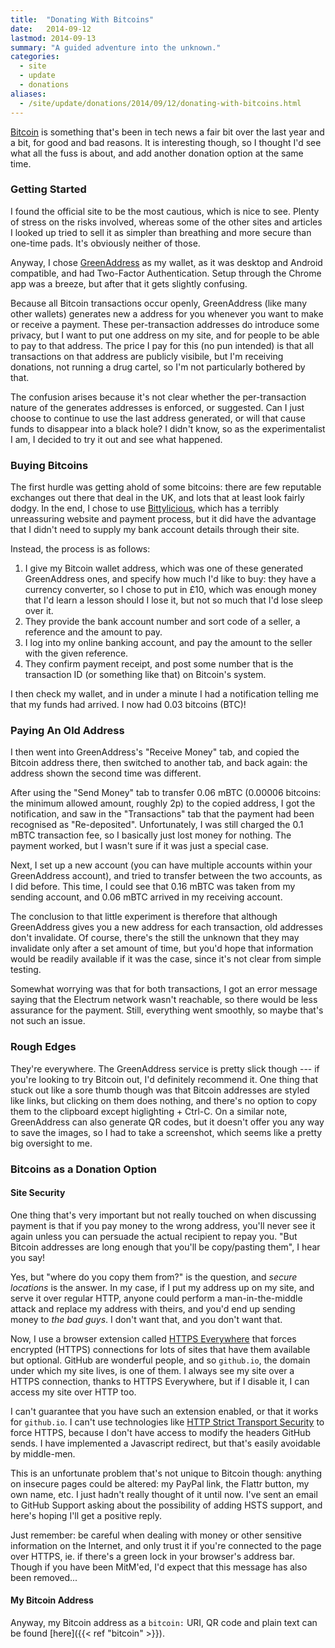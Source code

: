 ```yaml
---
title:  "Donating With Bitcoins"
date:   2014-09-12
lastmod: 2014-09-13
summary: "A guided adventure into the unknown."
categories:
  - site
  - update
  - donations
aliases:
  - /site/update/donations/2014/09/12/donating-with-bitcoins.html
---
```


[Bitcoin](https://bitcoin.org) is something that's been in tech news a fair bit over the last year and a bit, for good and bad reasons. It is interesting though, so I thought I'd see what all the fuss is about, and add another donation option at the same time.

### Getting Started

I found the official site to be the most cautious, which is nice to see. Plenty of stress on the risks involved, whereas some of the other sites and articles I looked up tried to sell it as simpler than breathing and more secure than one-time pads. It's obviously neither of those.

Anyway, I chose [GreenAddress](https://greenaddress.it) as my wallet, as it was desktop and Android compatible, and had Two-Factor Authentication. Setup through the Chrome app was a breeze, but after that it gets slightly confusing.

Because all Bitcoin transactions occur openly, GreenAddress (like many other wallets) generates new a address for you whenever you want to make or receive a payment. These per-transaction addresses do introduce some privacy, but I want to put one address on my site, and for people to be able to pay to that address. The price I pay for this (no pun intended) is that all transactions on that address are publicly visibile, but I'm receiving donations, not running a drug cartel, so I'm not particularly bothered by that.

The confusion arises because it's not clear whether the per-transaction nature of the generates addresses is enforced, or suggested. Can I just choose to continue to use the last address generated, or will that cause funds to disappear into a black hole? I didn't know, so as the experimentalist I am, I decided to try it out and see what happened.

### Buying Bitcoins

The first hurdle was getting ahold of some bitcoins: there are few reputable exchanges out there that deal in the UK, and lots that at least look fairly dodgy. In the end, I chose to use [Bittylicious](https://bittylicious.com), which has a terribly unreassuring website and payment process, but it did have the advantage that I didn't need to supply my bank account details through their site.

Instead, the process is as follows:

1. I give my Bitcoin wallet address, which was one of these generated GreenAddress ones, and specify how much I'd like to buy: they have a currency converter, so I chose to put in £10, which was enough money that I'd learn a lesson should I lose it, but not so much that I'd lose sleep over it.
2. They provide the bank account number and sort code of a seller, a reference and the amount to pay.
3. I log into my online banking account, and pay the amount to the seller with the given reference.
4. They confirm payment receipt, and post some number that is the transaction ID (or something like that) on Bitcoin's system.

I then check my wallet, and in under a minute I had a notification telling me that my funds had arrived. I now had 0.03 bitcoins (BTC)!

### Paying An Old Address

I then went into GreenAddress's "Receive Money" tab, and copied the Bitcoin address there, then switched to another tab, and back again: the address shown the second time was different.

After using the "Send Money" tab to transfer 0.06 mBTC (0.00006 bitcoins: the minimum allowed amount, roughly 2p) to the copied address, I got the notification, and saw in the "Transactions" tab that the payment had been recognised as "Re-deposited". Unfortunately, I was still charged the 0.1 mBTC transaction fee, so I basically just lost money for nothing. The payment worked, but I wasn't sure if it was just a special case.

Next, I set up a new account (you can have multiple accounts within your GreenAddress account), and tried to transfer between the two accounts, as I did before. This time, I could see that 0.16 mBTC was taken from my sending account, and 0.06 mBTC arrived in my receiving account.

The conclusion to that little experiment is therefore that although GreenAddress gives you a new address for each transaction, old addresses don't invalidate. Of course, there's the still the unknown that they may invalidate only after a set amount of time, but you'd hope that information would be readily available if it was the case, since it's not clear from simple testing.

Somewhat worrying was that for both transactions, I got an error message saying that the Electrum network wasn't reachable, so there would be less assurance for the payment. Still, everything went smoothly, so maybe that's not such an issue.

### Rough Edges

They're everywhere. The GreenAddress service is pretty slick though --- if you're looking to try Bitcoin out, I'd definitely recommend it. One thing that stuck out like a sore thumb though was that Bitcoin addresses are styled like links, but clicking on them does nothing, and there's no option to copy them to the clipboard except higlighting + Ctrl-C. On a similar note, GreenAddress can also generate QR codes, but it doesn't offer you any way to save the images, so I had to take a screenshot, which seems like a pretty big oversight to me.

### Bitcoins as a Donation Option

#### Site Security

One thing that's very important but not really touched on when discussing payment is that if you pay money to the wrong address, you'll never see it again unless you can persuade the actual recipient to repay you. "But Bitcoin addresses are long enough that you'll be copy/pasting them", I hear you say!

Yes, but "where do you copy them from?" is the question, and *secure locations* is the answer. In my case, if I put my address up on my site, and serve it over regular HTTP, anyone could perform a man-in-the-middle attack and replace my address with theirs, and you'd end up sending money to *the bad guys*. I don't want that, and you don't want that.

Now, I use a browser extension called [HTTPS Everywhere](https://www.eff.org/https-everywhere) that forces encrypted (HTTPS) connections for lots of sites that have them available but optional. GitHub are wonderful people, and so `github.io`, the domain under which my site lives, is one of them. I always see my site over a HTTPS connection, thanks to HTTPS Everywhere, but if I disable it, I can access my site over HTTP too.

I can't guarantee that you have such an extension enabled, or that it works for `github.io`. I can't use technologies like [HTTP Strict Transport Security](https://developer.mozilla.org/en-US/docs/Security/HTTP_Strict_Transport_Security) to force HTTPS, because I don't have access to modify the headers GitHub sends. I have implemented a Javascript redirect, but that's easily avoidable by middle-men.

This is an unfortunate problem that's not unique to Bitcoin though: anything on insecure pages could be altered: my PayPal link, the Flattr button, my own name, etc. I just hadn't really thought of it until now. I've sent an email to GitHub Support asking about the possibility of adding HSTS support, and here's hoping I'll get a positive reply.

Just remember: be careful when dealing with money or other sensitive information on the Internet, and only trust it if you're connected to the page over HTTPS, ie. if there's a green lock in your browser's address bar. Though if you have been MitM'ed, I'd expect that this message has also been removed...

#### My Bitcoin Address

Anyway, my Bitcoin address as a `bitcoin:` URI, QR code and plain text can be found [here]({{< ref "bitcoin" >}}).
